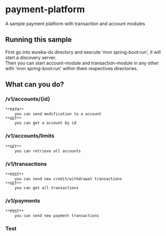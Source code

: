 # payment-platform
A sample payment platform with transaction and account modules

## Running this sample

First go into eureka-ds directory and execute 'mvn spring-boot:run', it will start a discovery server.  
Then you can start account-module and transaction-module in any other with 'mvn spring-boot:run' within them respectives directories.

## What can you do?

### **/v1/accounts/{id}**
	**PATH**  
		you can send modification to a account
	**GET**  
		you can get a account by id

### **/v1/accounts/limits**
	**GET**  
		you can retrieve all accounts

### **/v1/transactions**
	**POST**  
		you can send new credit/withdrawal transactions
	**GET**  
		you can get all transactions

### **/v1/payments**
	**POST**  
		you can send new payment transactions

### Test
